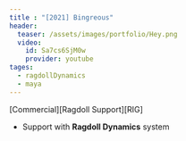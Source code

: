 ```yaml
---
title : "[2021] Bingreous"
header:
  teaser: /assets/images/portfolio/Hey.png
  video:
    id: Sa7cs6SjM0w
    provider: youtube
tages:
  - ragdollDynamics
  - maya
---
```


[Commercial][Ragdoll Support][RIG]

- Support with **Ragdoll Dynamics** system